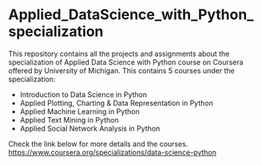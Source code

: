 # Applied_DataScience_with_Python_specialization
This repository contains all the projects and assignments about the specialization of Applied Data Science with Python course on Coursera offered by University of Michigan.
This contains 5 courses under the specialization:
- Introduction to Data Science in Python
- Applied Plotting, Charting & Data Representation in Python
- Applied Machine Learning in Python
- Applied Text Mining in Python
- Applied Social Network Analysis in Python

Check the link below for more details and the courses.
https://www.coursera.org/specializations/data-science-python
